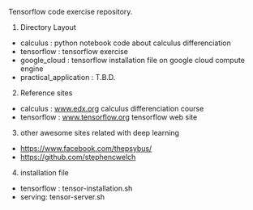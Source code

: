 Tensorflow code exercise repository.

1. Directory Layout

- calculus
   : python notebook code about calculus differenciation 
- tensorflow
   : tensorflow exercise
- google_cloud
   : tensorflow installation file on google cloud compute engine 
- practical_application
   : T.B.D.

2. Reference sites

- calculus : www.edx.org calculus differenciation course
- tensorflow : www.tensorflow.org tensorflow web site

3. other awesome sites related with deep learning

- https://www.facebook.com/thepsybus/
- https://github.com/stephencwelch

4. installation file 
- tensorflow : tensor-installation.sh 
- serving: tensor-server.sh 



